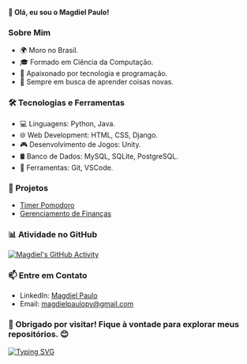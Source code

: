 **👋 Olá, eu sou o Magdiel Paulo!**

### Sobre Mim
- 🌍 Moro no Brasil.
- 🎓 Formado em Ciência da Computação.
- 🚀 Apaixonado por tecnologia e programação.
- 🌱 Sempre em busca de aprender coisas novas.

### 🛠 Tecnologias e Ferramentas
- 💻 Linguagens: Python, Java.
- 🌐 Web Development: HTML, CSS, Django.
- 🎮 Desenvolvimento de Jogos: Unity.
- 🛢️ Banco de Dados: MySQL, SQLite, PostgreSQL.
- 🔧 Ferramentas: Git, VSCode.

### 💼 Projetos
- [Timer Pomodoro](https://github.com/MagdielPaulo/Chrono-Timer)
- [Gerenciamento de Finanças](https://github.com/MagdielPaulo/finance_projeto)

### 📊 Atividade no GitHub
[![Magdiel's GitHub Activity](https://github-readme-stats.vercel.app/api?username=MagdielPaulo&show_icons=true&theme=radical)](https://github.com/MagdielPaulo)

### 📫 Entre em Contato
- LinkedIn: [Magdiel Paulo](https://www.linkedin.com/in/magdiel-paulo-688003207/)
- Email: magdielpaulopy@gmail.com

### 🚀 Obrigado por visitar! Fique à vontade para explorar meus repositórios. 😊

[![Typing SVG](https://readme-typing-svg.herokuapp.com/?color=9400d3&size=35&center=true&vCenter=true&width=1000&lines=Happy+coding!+%F0%9F%9A%80)](https://git.io/typing-svg)

